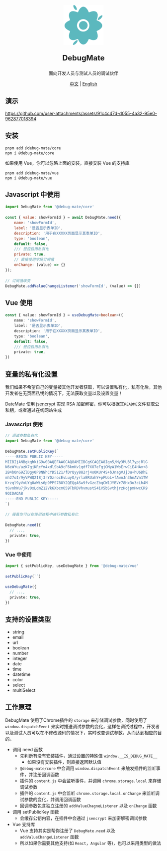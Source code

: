 <p align="center">
  <img src="icon_128.png" width="128" alt="Logo">
</p>

<p align="center" style="font-size: 24px; font-weight: bold">
    DebugMate
</p>
<p align="center">
    面向开发人员与测试人员的调试伙伴
</p>
<p align="center">
  <a href="./README.md">中文</a>
  |
  <a href="./README_EN.md">English</a>
</p>

## 演示

https://github.com/user-attachments/assets/91c4c47d-d055-4a32-95e0-962877018394

## 安装

```shell
pnpm add @debug-mate/core
npm i @debug-mate/core
```

如果使用 Vue，你可以忽略上面的安装，直接安装 Vue 的支持库

```shell
pnpm add @debug-mate/vue
npm i @debug-mate/vue
```

## Javascript 中使用

```js
import DebugMate from '@debug-mate/core'

const { value: showFormId } = await DebugMate.need({
    name: 'showFormId',
    label: '是否显示表单ID',
    description: '用于在XXXXX页面显示其表单ID',
    type: 'boolean',
    default: false,
    /// 是否启用私有化
    private: true,
    // 直接使用字段订阅值
    onChange: (value) => {}
});

// 订阅值改变
DebugMate.addValueChangeListener('showFormId', (value) => {})
```

## Vue 使用
```ts
const { value: showFormId } = useDebugMate<boolean>({
    name: 'showFormId',
    label: '是否显示表单ID',
    description: '用于在XXXXX页面显示其表单ID',
    type: 'boolean',
    default: false,
    /// 是否启用私有化
    private: true,
})
```

## 变量的私有化设置

我们如果不希望自己的变量被其他开发者获取，可以设置私有化，私有化后，其他开发者在无页面私钥的情况下，无法获取变量以及设置变量！

DateMate 使用 [jsencrypt](https://www.npmjs.com/package/jsencrypt?activeTab=readme) 实现 RSA 加密解密，你可以根据其`README`文件获取公私钥，或者通过在线网站生成

### Javascript 使用
```ts
// 调试参数私有化
import DebugMate from '@debug-mate/core'

DebugMate.setPublicKey(`
-----BEGIN PUBLIC KEY-----
MIIBIjANBgkqhkiG9w0BAQEFAAOCAQ8AMIIBCgKCAQEA8Ign5/My3MU3l7ypjRlG
N6eWYu/azK7gjKRcYm4xdlSbA9cF6kmKv1qdf7XO7eFgjOMyW1WoErwCiE4HAx+8
2B4bOnG9ZlDgy0P8NNhCYD5121/fDrQyy882rj4oOKUr4S+bJnagVJj3u+hU6DhE
mh27oI/9yVPWQ2I8j3rYDzrocEvLuyO/yrlaERUahY+pFUoL+fAwnJn3hnAVn1TW
Krzql9yVxUYgUaWis6p9PPS78OY2QEQgASw9fvGzcZbqCW1JYBVr78Hx3u3cLh4M
tGvnhWu7jkv0xLdmZ12Vk6XbcmO59TbRDVhvmust54iV5bSvthjrzHojpmHwcCR9
9QIDAQAB
-----END PUBLIC KEY-----
`)

// 接着你可以在使用过程中进行参数私有化

DebugMate.need({
  // ...,
  private: true,
})
```

### Vue 中使用

```ts
import { setPublicKey, useDebugMate } from '@debug-mate/vue'

setPublicKey(``)

useDebugMate({
  // ...,
  private: true,
})
```

## 支持的设置类型

- string
- email
- url
- boolean
- number
- integer
- date
- time
- datetime
- color
- select
- multiSelect

## 工作原理

DebugMate 使用了Chrome插件的 `storage` 来存储调试参数，同时使用了 `window.dispatchEvent` 来实时推送调试参数的变化，这样在调试过程中，开发者以及测试人员可以在不修改源码的情况下，实时改变调试参数，从而达到相应的目的。

- 调用 need 函数
  - 先判断有没有安装插件，通过设置的特殊值 `window.__IS_DEBUG_MATE__`
    - 如果没有安装插件，则直接返回默认值
  - `@debug-mate/core` 中会调用 `window.dispatchEvent` 来触发插件的监听事件，并注册回调函数
  - 插件的 `content.js` 中会监听事件，并调用 `chrome.storage.local` 来存储调试参数
  - 插件的 `content.js` 中会监听 `chrome.storage.local.onChange` 来监听调试参数的变化，并调用回调函数
  - 回调参数包含独立注册的 `addValueChagneListener` 以及 `onChange` 函数
- 调用 setPublicKey 函数
  - 会缓存公钥内容，在插件中会通过 `jsencrypt` 来加密解密调试参数
- Vue 支持库
  - Vue 支持其实是帮你注册了 `DebugMate.need` 以及 `addValueChangeListener` 函数
  - 所以如果你需要其他支持(如 `React`，`Angular` 等)，也可以采用类型的做法
